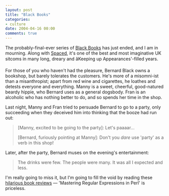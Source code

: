 ```yaml
---
layout: post
title: "Black Books"
categories:
- culture
date: 2004-04-16 00:00
comments: true
---
```


<p>The probably-final-ever series of <a href="http://www.channel4.com/entertainment/tv/microsites/B/blackbooks/" title="Channel 4 - Black Books">Black Books</a> has just ended, and I am in mourning. Along with <a href="http://www.spaced-out.org.uk/" title="Spaced">Spaced</a>, it's one of the best and most imaginative UK sitcoms in many long, dreary and âKeeping up Appearances'-filled years.</p>

<p>For those of you who haven't had the pleasure, Bernard Black owns a bookshop, but barely tolerates the customers. He's more of a misomni-ist than a misanthropist; apart from red wine and cigarettes, he loathes and detests everyone and everything. Manny is a sweet, cheerful, good-natured beardy hippie, who Bernard uses as a general dogsbody. Fran is an alcoholic who has nothing better to do, and so spends her time in the shop.</p>

<p>Last night, Manny and Fran tried to persuade Bernard to go to a party, only succeeding when they deceived him into thinking that the booze had run out:</p>

<blockquote>
 <p>[Manny, excited to be going to the party]: Let's paaaar... </p>
 <p>[Bernard, furiously pointing at Manny]: Don't you <em>dare</em> use 'party' as a verb in this shop!</p>
</blockquote>

<p>Later, after the party, Bernard muses on the evening's entertainment:</p>

<blockquote>
 <p>The drinks were few. The people were many. It was all I expected and less.</p>
</blockquote>

<p>I'm really going to miss it, but I'm going to fill the void by reading these <a href="http://www.channel4.com/entertainment/tv/microsites/B/blackbooks/kidsclub.html" title="Kid's Club Book Reviews">hilarious book reviews</a> &mdash; 'Mastering Regular Expressions in Perl' is priceless.</p>



